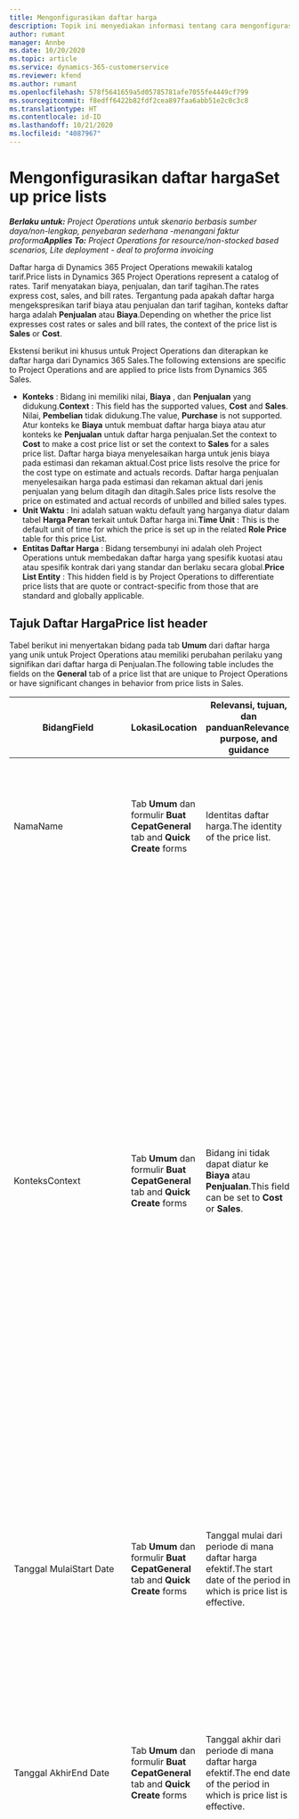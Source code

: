 ```yaml
---
title: Mengonfigurasikan daftar harga
description: Topik ini menyediakan informasi tentang cara mengonfigurasikan biaya dan daftar harga penjualan.
author: rumant
manager: Annbe
ms.date: 10/20/2020
ms.topic: article
ms.service: dynamics-365-customerservice
ms.reviewer: kfend
ms.author: rumant
ms.openlocfilehash: 578f5641659a5d05785781afe7055fe4449cf799
ms.sourcegitcommit: f8edff6422b82fdf2cea897faa6abb51e2c0c3c8
ms.translationtype: HT
ms.contentlocale: id-ID
ms.lasthandoff: 10/21/2020
ms.locfileid: "4087967"
---
```

# <a name="set-up-price-lists"></a><span data-ttu-id="7cc13-103">Mengonfigurasikan daftar harga</span><span class="sxs-lookup"><span data-stu-id="7cc13-103">Set up price lists</span></span>

<span data-ttu-id="7cc13-104">_**Berlaku untuk:** Project Operations untuk skenario berbasis sumber daya/non-lengkap, penyebaran sederhana -menangani faktur proforma_</span><span class="sxs-lookup"><span data-stu-id="7cc13-104">_**Applies To:** Project Operations for resource/non-stocked based scenarios, Lite deployment - deal to proforma invoicing_</span></span>

<span data-ttu-id="7cc13-105">Daftar harga di Dynamics 365 Project Operations mewakili katalog tarif.</span><span class="sxs-lookup"><span data-stu-id="7cc13-105">Price lists in Dynamics 365 Project Operations represent a catalog of rates.</span></span> <span data-ttu-id="7cc13-106">Tarif menyatakan biaya, penjualan, dan tarif tagihan.</span><span class="sxs-lookup"><span data-stu-id="7cc13-106">The rates express cost, sales, and bill rates.</span></span> <span data-ttu-id="7cc13-107">Tergantung pada apakah daftar harga mengekspresikan tarif biaya atau penjualan dan tarif tagihan, konteks daftar harga adalah **Penjualan** atau **Biaya**.</span><span class="sxs-lookup"><span data-stu-id="7cc13-107">Depending on whether the price list expresses cost rates or sales and bill rates, the context of the price list is **Sales** or **Cost**.</span></span>

<span data-ttu-id="7cc13-108">Ekstensi berikut ini khusus untuk Project Operations dan diterapkan ke daftar harga dari Dynamics 365 Sales.</span><span class="sxs-lookup"><span data-stu-id="7cc13-108">The following extensions are specific to Project Operations and are applied to price lists from Dynamics 365 Sales.</span></span>

- <span data-ttu-id="7cc13-109">**Konteks** : Bidang ini memiliki nilai, **Biaya** , dan **Penjualan** yang didukung.</span><span class="sxs-lookup"><span data-stu-id="7cc13-109">**Context** : This field has the supported values, **Cost** and **Sales**.</span></span> <span data-ttu-id="7cc13-110">Nilai, **Pembelian** tidak didukung.</span><span class="sxs-lookup"><span data-stu-id="7cc13-110">The value, **Purchase** is not supported.</span></span> <span data-ttu-id="7cc13-111">Atur konteks ke **Biaya** untuk membuat daftar harga biaya atau atur konteks ke **Penjualan** untuk daftar harga penjualan.</span><span class="sxs-lookup"><span data-stu-id="7cc13-111">Set the context to **Cost** to make a cost price list or set the context to **Sales** for a sales price list.</span></span> <span data-ttu-id="7cc13-112">Daftar harga biaya menyelesaikan harga untuk jenis biaya pada estimasi dan rekaman aktual.</span><span class="sxs-lookup"><span data-stu-id="7cc13-112">Cost price lists resolve the price for the cost type on estimate and actuals records.</span></span> <span data-ttu-id="7cc13-113">Daftar harga penjualan menyelesaikan harga pada estimasi dan rekaman aktual dari jenis penjualan yang belum ditagih dan ditagih.</span><span class="sxs-lookup"><span data-stu-id="7cc13-113">Sales price lists resolve the price on estimated and actual records of unbilled and billed sales types.</span></span>
- <span data-ttu-id="7cc13-114">**Unit Waktu** : Ini adalah satuan waktu default yang harganya diatur dalam tabel **Harga Peran** terkait untuk Daftar harga ini.</span><span class="sxs-lookup"><span data-stu-id="7cc13-114">**Time Unit** : This is the default unit of time for which the price is set up in the related **Role Price** table for this price List.</span></span>
- <span data-ttu-id="7cc13-115">**Entitas Daftar Harga** : Bidang tersembunyi ini adalah oleh Project Operations untuk membedakan daftar harga yang spesifik kuotasi atau atau spesifik kontrak dari yang standar dan berlaku secara global.</span><span class="sxs-lookup"><span data-stu-id="7cc13-115">**Price List Entity** : This  hidden field is by Project Operations to differentiate price lists that are quote or contract-specific from those that are standard and globally applicable.</span></span>

## <a name="price-list-header"></a><span data-ttu-id="7cc13-116">Tajuk Daftar Harga</span><span class="sxs-lookup"><span data-stu-id="7cc13-116">Price list header</span></span>

<span data-ttu-id="7cc13-117">Tabel berikut ini menyertakan bidang pada tab **Umum** dari daftar harga yang unik untuk Project Operations atau memiliki perubahan perilaku yang signifikan dari daftar harga di Penjualan.</span><span class="sxs-lookup"><span data-stu-id="7cc13-117">The following table includes the fields on the **General** tab of a price list that are unique to Project Operations or have significant changes in behavior from price lists in Sales.</span></span>

| <span data-ttu-id="7cc13-118">Bidang</span><span class="sxs-lookup"><span data-stu-id="7cc13-118">Field</span></span> | <span data-ttu-id="7cc13-119">Lokasi</span><span class="sxs-lookup"><span data-stu-id="7cc13-119">Location</span></span> | <span data-ttu-id="7cc13-120">Relevansi, tujuan, dan panduan</span><span class="sxs-lookup"><span data-stu-id="7cc13-120">Relevance, purpose, and guidance</span></span> | <span data-ttu-id="7cc13-121">Dampak hilir</span><span class="sxs-lookup"><span data-stu-id="7cc13-121">Downstream impact</span></span> |
| --- | --- | --- | --- |
| <span data-ttu-id="7cc13-122">Nama</span><span class="sxs-lookup"><span data-stu-id="7cc13-122">Name</span></span> | <span data-ttu-id="7cc13-123">Tab **Umum** dan formulir **Buat Cepat**</span><span class="sxs-lookup"><span data-stu-id="7cc13-123">**General** tab and **Quick Create** forms</span></span> | <span data-ttu-id="7cc13-124">Identitas daftar harga.</span><span class="sxs-lookup"><span data-stu-id="7cc13-124">The identity of the price list.</span></span> | <span data-ttu-id="7cc13-125">Daftar Harga ditampilkan dengan nilai ini di semua halaman daftar dan pilihan menurun.</span><span class="sxs-lookup"><span data-stu-id="7cc13-125">The price list is shown with this value on all list pages and drop-down options.</span></span>|
| <span data-ttu-id="7cc13-126">Konteks</span><span class="sxs-lookup"><span data-stu-id="7cc13-126">Context</span></span> | <span data-ttu-id="7cc13-127">Tab **Umum** dan formulir **Buat Cepat**</span><span class="sxs-lookup"><span data-stu-id="7cc13-127">**General** tab and **Quick Create** forms</span></span> | <span data-ttu-id="7cc13-128">Bidang ini tidak dapat diatur ke **Biaya** atau **Penjualan**.</span><span class="sxs-lookup"><span data-stu-id="7cc13-128">This field can be set to **Cost** or **Sales**.</span></span> | <span data-ttu-id="7cc13-129">Daftar harga yang diatur ke **biaya** digunakan untuk mencari harga untuk perkiraan biaya dan aktual biaya.</span><span class="sxs-lookup"><span data-stu-id="7cc13-129">A price list set to **Cost** is used to look up the price for cost estimates and cost actuals.</span></span> <span data-ttu-id="7cc13-130">Daftar harga yang diatur ke **Penjualan** digunakan untuk mencari harga untuk perkiraan penjualan dan aktual penjualan.</span><span class="sxs-lookup"><span data-stu-id="7cc13-130">A price list set to **Sales** is used to look up the price for sales estimates and sales actuals.</span></span> <span data-ttu-id="7cc13-131">Hanya daftar harga yang memiliki konteks yang diatur ke **penjualan** yang dapat dilampirkan ke daftar harga proyek untuk pelanggan, kuotasi proyek, atau kontrak proyek.</span><span class="sxs-lookup"><span data-stu-id="7cc13-131">Only price lists that have the context set to **Sales** can be attached to project price lists for customers, project quotes, and project contracts.</span></span> |
| <span data-ttu-id="7cc13-132">Tanggal Mulai</span><span class="sxs-lookup"><span data-stu-id="7cc13-132">Start Date</span></span> | <span data-ttu-id="7cc13-133">Tab **Umum** dan formulir **Buat Cepat**</span><span class="sxs-lookup"><span data-stu-id="7cc13-133">**General** tab and **Quick Create** forms</span></span> | <span data-ttu-id="7cc13-134">Tanggal mulai dari periode di mana daftar harga efektif.</span><span class="sxs-lookup"><span data-stu-id="7cc13-134">The start date of the period in which is price list is effective.</span></span> | <span data-ttu-id="7cc13-135">Dengan bidang **tanggal berakhir** , bidang ini digunakan untuk menentukan daftar harga yang berlaku untuk estimasi tertentu atau baris aktual.</span><span class="sxs-lookup"><span data-stu-id="7cc13-135">With the **End Date** field, this field is used to determine which price list is applicable for a certain estimate or actual line.</span></span> |
| <span data-ttu-id="7cc13-136">Tanggal Akhir</span><span class="sxs-lookup"><span data-stu-id="7cc13-136">End Date</span></span> | <span data-ttu-id="7cc13-137">Tab **Umum** dan formulir **Buat Cepat**</span><span class="sxs-lookup"><span data-stu-id="7cc13-137">**General** tab and **Quick Create** forms</span></span> | <span data-ttu-id="7cc13-138">Tanggal akhir dari periode di mana daftar harga efektif.</span><span class="sxs-lookup"><span data-stu-id="7cc13-138">The end date of the period in which is price list is effective.</span></span> | <span data-ttu-id="7cc13-139">Dengan bidang **tanggal Mulai** , bidang ini digunakan untuk menentukan daftar harga yang berlaku untuk estimasi tertentu atau baris aktual.</span><span class="sxs-lookup"><span data-stu-id="7cc13-139">With the **Start Date** field, this field is used to determine which price list is applicable for a certain estimate or actual line.</span></span> |
| <span data-ttu-id="7cc13-140">Mata uang</span><span class="sxs-lookup"><span data-stu-id="7cc13-140">Currency</span></span> | <span data-ttu-id="7cc13-141">Tab **Umum** dan formulir **Buat Cepat**</span><span class="sxs-lookup"><span data-stu-id="7cc13-141">**General** tab and **Quick Create** forms</span></span> | <span data-ttu-id="7cc13-142">Bidang ini digunakan untuk default mata uang pada setiap peran, kategori, atau baris item daftar harga yang terkait dengan daftar harga ini.</span><span class="sxs-lookup"><span data-stu-id="7cc13-142">This field is used to default the currency on each role, category, or price list item line related to this price list.</span></span> | <span data-ttu-id="7cc13-143">Pada daftar harga **penjualan** , peran, kategori, atau baris item daftar harga tidak dapat dibuat dalam mata uang apa pun selain mata uang ini.</span><span class="sxs-lookup"><span data-stu-id="7cc13-143">On **Sales** price lists, roles, categories, or price list item lines can't be created in any currency other than this currency.</span></span> <span data-ttu-id="7cc13-144">Pada daftar harga **biaya** , Anda dapat membuat garis harga peran dalam mata uang apa pun.</span><span class="sxs-lookup"><span data-stu-id="7cc13-144">On **Cost** price lists, you can create a role price line in any currency.</span></span> <span data-ttu-id="7cc13-145">Mata uang yang didefinisikan di sini digunakan sebagai default.</span><span class="sxs-lookup"><span data-stu-id="7cc13-145">The currency defined here is used as a default.</span></span> <span data-ttu-id="7cc13-146">Pengaturan pengguna yang terkait dengan harga peran dapat menimpa nilai ini untuk memungkinkan pengaturan tarif biaya tenaga kerja dalam mata uang apa pun.</span><span class="sxs-lookup"><span data-stu-id="7cc13-146">The user setup that is related role prices can override this value to enable labor cost rate setup in any currency.</span></span> <span data-ttu-id="7cc13-147">Tarif biaya kategori dan biaya item daftar harga hanya dapat diatur dalam mata uang yang ditentukan di sini.</span><span class="sxs-lookup"><span data-stu-id="7cc13-147">Category cost rates and price list item costs can be set up only in the currency defined here.</span></span> |
| <span data-ttu-id="7cc13-148">Satuan Waktu</span><span class="sxs-lookup"><span data-stu-id="7cc13-148">Time Unit</span></span> | <span data-ttu-id="7cc13-149">Tab **Umum** dan formulir **Buat Cepat**</span><span class="sxs-lookup"><span data-stu-id="7cc13-149">**General** tab and **Quick Create** forms</span></span> | <span data-ttu-id="7cc13-150">Bidang ini digunakan untuk default unit waktu pada setiap baris peran yang terkait dengan daftar harga ini.</span><span class="sxs-lookup"><span data-stu-id="7cc13-150">This field is used to default the time unit on each role line related to this price list.</span></span> | <span data-ttu-id="7cc13-151">Nilai bidang ini hanya digunakan pada pengaturan harga peran terkait.</span><span class="sxs-lookup"><span data-stu-id="7cc13-151">This field value is only used on related role price setup.</span></span> <span data-ttu-id="7cc13-152">Pada daftar harga **biaya** dan **Penjualan** , Anda dapat membuat garis harga peran dalam unit waktu apa pun.</span><span class="sxs-lookup"><span data-stu-id="7cc13-152">On **Cost** and **Sales** price lists, you can create a role price line in any unit of time.</span></span> <span data-ttu-id="7cc13-153">Unit waktu yang didefinisikan di sini digunakan sebagai default.</span><span class="sxs-lookup"><span data-stu-id="7cc13-153">The time unit defined here is used as a default.</span></span> <span data-ttu-id="7cc13-154">Pengaturan pengguna yang terkait dengan harga peran dapat menimpa nilai ini untuk memungkinkan pengaturan tarif tagihan dan biaya tenaga kerja dalam unit waktu apa pun.</span><span class="sxs-lookup"><span data-stu-id="7cc13-154">The user setup related role prices can override this value to enable labor cost and bill rate setup in any unit of time.</span></span> |
| <span data-ttu-id="7cc13-155">KETERANGAN</span><span class="sxs-lookup"><span data-stu-id="7cc13-155">Description</span></span> | <span data-ttu-id="7cc13-156">Tab **Umum** dan formulir **Buat Cepat**</span><span class="sxs-lookup"><span data-stu-id="7cc13-156">**General** tab and **Quick Create** forms</span></span> | <span data-ttu-id="7cc13-157">Bidang teks ini memungkinkan Anda memberikan deskripsi multi-baris dari daftar harga.</span><span class="sxs-lookup"><span data-stu-id="7cc13-157">This text field allows you to provide a multi-line description of the price list.</span></span> | <span data-ttu-id="7cc13-158">Bidang ini diperlihatkan dalam tampilan **Terkait** pada daftar harga di berbagai entitas yang memiliki daftar harga terkait.</span><span class="sxs-lookup"><span data-stu-id="7cc13-158">This field is shown in the **Associated** views on the price list in various entities that have related price lists.</span></span> |
